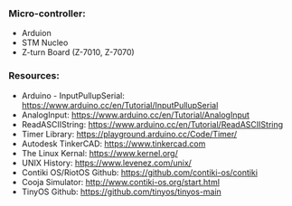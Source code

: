 ### Micro-controller:
- Arduion
- STM Nucleo
- Z-turn Board (Z-7010, Z-7070)

### Resources:
- Arduino - InputPullupSerial: https://www.arduino.cc/en/Tutorial/InputPullupSerial
- AnalogInput: https://www.arduino.cc/en/Tutorial/AnalogInput
- ReadASCIIString: https://www.arduino.cc/en/Tutorial/ReadASCIIString
- Timer Library: https://playground.arduino.cc/Code/Timer/
- Autodesk TinkerCAD: https://www.tinkercad.com
- The Linux Kernal: https://www.kernel.org/
- UNIX History: https://www.levenez.com/unix/
- Contiki OS/RiotOS Github: https://github.com/contiki-os/contiki
- Cooja Simulator: http://www.contiki-os.org/start.html
- TinyOS Github: https://github.com/tinyos/tinyos-main